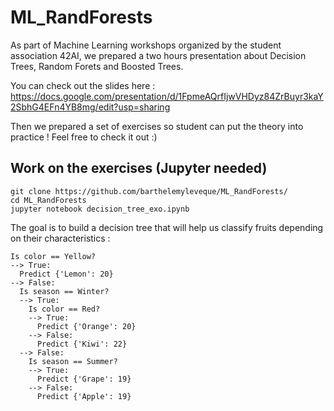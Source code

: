# ML_RandForests
As part of Machine Learning workshops organized by the student association 42AI, we prepared a two hours presentation about Decision Trees, Random Forets and Boosted Trees.

You can check out the slides here : https://docs.google.com/presentation/d/1FpmeAQrfIjwVHDyz84ZrBuyr3kaY2SbhG4EFn4YB8mg/edit?usp=sharing

Then we prepared a set of exercises so student can put the theory into practice ! Feel free to check it out :) 

## Work on the exercises (Jupyter needed)

```
git clone https://github.com/barthelemyleveque/ML_RandForests/
cd ML_RandForests
jupyter notebook decision_tree_exo.ipynb
```

The goal is to build a decision tree that will help us classify fruits depending on their characteristics :
```
Is color == Yellow?
--> True:
  Predict {'Lemon': 20}
--> False:
  Is season == Winter?
  --> True:
    Is color == Red?
    --> True:
      Predict {'Orange': 20}
    --> False:
      Predict {'Kiwi': 22}
  --> False:
    Is season == Summer?
    --> True:
      Predict {'Grape': 19}
    --> False:
      Predict {'Apple': 19}
```

